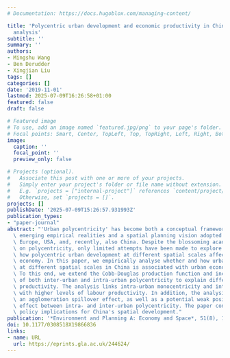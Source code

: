 ```yaml
---
# Documentation: https://docs.hugoblox.com/managing-content/

title: 'Polycentric urban development and economic productivity in China: a multiscalar
  analysis'
subtitle: ''
summary: ''
authors:
- Mingshu Wang
- Ben Derudder
- Xingjian Liu
tags: []
categories: []
date: '2019-11-01'
lastmod: 2025-07-09T16:26:58+01:00
featured: false
draft: false

# Featured image
# To use, add an image named `featured.jpg/png` to your page's folder.
# Focal points: Smart, Center, TopLeft, Top, TopRight, Left, Right, BottomLeft, Bottom, BottomRight.
image:
  caption: ''
  focal_point: ''
  preview_only: false

# Projects (optional).
#   Associate this post with one or more of your projects.
#   Simply enter your project's folder or file name without extension.
#   E.g. `projects = ["internal-project"]` references `content/project/deep-learning/index.md`.
#   Otherwise, set `projects = []`.
projects: []
publishDate: '2025-07-09T15:26:57.931993Z'
publication_types:
- "paper-journal"
abstract: "'Urban polycentricity' has become both a conceptual framework capturing\
  \ emerging empirical realities and a spatial planning vision adopted in cities across\
  \ Europe, USA, and, recently, also China. Despite the blossoming academic literature\
  \ on polycentricity, only limited attempts have been made to explore whether and\
  \ how polycentric urban development at different spatial scales affects the urban\
  \ economy. In this paper, we empirically analyse whether and how urban polycentricity\
  \ at different spatial scales in China is associated with urban economic performance.\
  \ To this end, we extend the Cobb-Douglas production function and include measures\
  \ of both inter-urban and intra-urban polycentricity to explain differences in labour\
  \ productivity. The analysis links intra-urban monocentricity and inter-urban polycentricity\
  \ with higher levels of labour productivity. In addition, the analysis points to\
  \ an agglomeration spillover effect, as well as a potential weak positive interaction\
  \ effect between intra- and inter-urban polycentricity. The paper concludes with\
  \ policy implications for China's spatial development."
publication: '*Environment and Planning A: Economy and Space*, 51(8), 1622--1643. https://doi.org/10.1177/0308518X19866836'
doi: 10.1177/0308518X19866836
links:
- name: URL
  url: https://eprints.gla.ac.uk/244624/
---
```

